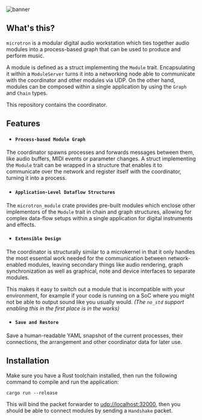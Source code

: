 ![banner](https://i.imgur.com/1b9slCL.png)

## What's this?

`microtron` is a modular digital audio workstation which ties together audio modules into a process-based graph that can be used to produce and perform music. 

A module is defined as a struct implementing the `Module` trait. Encapsulating it within a `ModuleServer` turns it into a networking node able to communicate with the coordinator and other modules via UDP. On the other hand, modules can be composed within a single application by using the `Graph` and `Chain` types.

This repository contains the coordinator.

## Features

* #### `Process-based Module Graph`
The coordinator spawns processes and forwards messages between them, like audio buffers, MIDI events or parameter changes. A struct implementing the `Module` trait can be wrapped in a structure that enables it to communicate over the network and register itself with the coordinator, turning it into a process.

* #### `Application-Level Dataflow Structures`
The `microtron_module` crate provides pre-built modules which enclose other implementors of the `Module` trait in chain and graph structures, allowing for complex data-flow setups within a single application for digital instruments and effects.

* #### `Extensible Design`
The coordinator is structurally similar to a microkernel in that it only handles the most essential work needed for the communication between network-enabled modules, leaving secondary things like audio rendering, graph synchronization as well as graphical, note and device interfaces to separate modules.

This makes it easy to switch out a module that is incompatible with your environment, for example if your code is running on a SoC where you might not be able to output sound like you usually would. *(The `no_std` support enabling this in the first place is in the works)*

* #### `Save and Restore`
Save a human-readable YAML snapshot of the current processes, their connections, the arrangement and other coordinator data for later use.

## Installation

Make sure you have a Rust toolchain installed, then run the following command to compile and run the application:

```
cargo run --release
```

This will bind the packet forwarder to  [udp://localhost:32000](udp://localhost:32000), then you should be able to connect modules by sending a `Handshake` packet.
